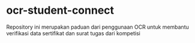 # ocr-student-connect
Repository ini merupakan paduan dari penggunaan OCR untuk membantu verifikasi data sertifikat dan surat tugas dari kompetisi
